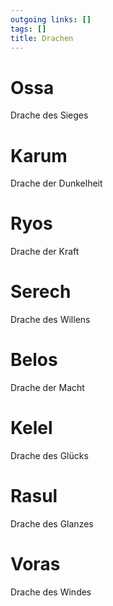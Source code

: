 ```yaml
---
outgoing links: []
tags: []
title: Drachen
---
```

# Ossa
Drache des Sieges

# Karum 
Drache der Dunkelheit

# Ryos
Drache der Kraft

# Serech
Drache des Willens

# Belos
Drache der Macht

# Kelel
Drache des Glücks

# Rasul
Drache des Glanzes

# Voras
Drache des Windes
